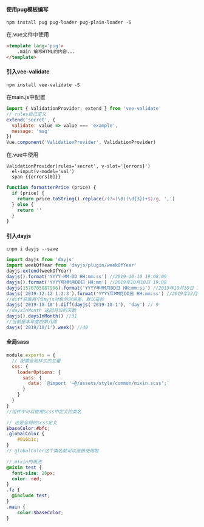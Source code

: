 #### 使用pug模板编写

```shell
npm install pug pug-loader pug-plain-loader -S
```

在.vue文件中使用

```html
<template lang='pug'>
	.main 编写HTML的内容...
</template>
```

#### 引入vee-validate

```shell
npm install vee-validate -S
```

在main.js中配置

```javascript
import { ValidationProvider, extend } from 'vee-validate'
// rules自己定义
extend('secret', {
  validate: value => value === 'example',
  message: 'msg'
})
Vue.component('ValidationProvider', ValidationProvider)
```

在.vue中使用

```jade
ValidationProvider(rules='secret', v-slot='{errors}')
  el-input(v-model='val')
  span {{errors[0]}}
```



```javascript
function formatterPrice (price) {
  if (price) {
    return price.toString().replace(/(?=(\B)(\d{3})+$)/g, ',')
  } else {
    return ''
  }
}
```

#### 引入dayjs

```shell
cnpm i dayjs --save
```

```javascript
import dayjs from 'dayjs'
import weekOfYear from 'dayjs/plugin/weekOfYear'
dayjs.extend(weekOfYear)
dayjs().format('YYYY-MM-DD HH:mm:ss') //2019-10-10 19:08:09
dayjs().format('YYYY年MM月DD日 HH:mm') //2019年10月10日 19:08
dayjs(1570705887906).format('YYYY年MM月DD日 HH:mm:ss') //2019年10月10日 19:11:27
dayjs('2019-12-12 1:2:3').format('YYYY年MM月DD日 HH:mm:ss') //2019年12月12日 01:02:03
//diff获取两个Dayjs对象的时间差，默认毫秒
dayjs('2019-10-10').diff(dayjs('2019-10-1'), 'day') // 9
//daysInMonth 返回月份的天数
dayjs().daysInMonth() //31
//当前是本年度的第几周
dayjs('2019/10/1').week() //40
```

#### 全局sass

```javascript
module.exports = {
  // 配置全局样式的变量
  css: {
    loaderOptions: {
      sass: {
        data: `@import '~@/assets/style/common/mixin.scss';`
      }
    }
  }
}
//组件中可以使用scss中定义的类名
```

```scss
// 这是全局的scss定义
$baseColor:#bfc;
.globalColor {
    #016b1c;
}
// globalColor这个类名就可以直接使用啦
```

```scss
// mixin的用法
@mixin test {
  font-size: 20px;
  color: red;
}
.fz {
  @include test;
}
.main {
	color:$baseColor;
}
```

